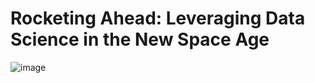 # Rocketing Ahead: Leveraging Data Science in the New Space Age

![image](https://github.com/FotiouK/SpaceX_Data_Science/assets/108896534/0fcac09e-c66b-4fa5-9c43-6ce0e5e7367c)
